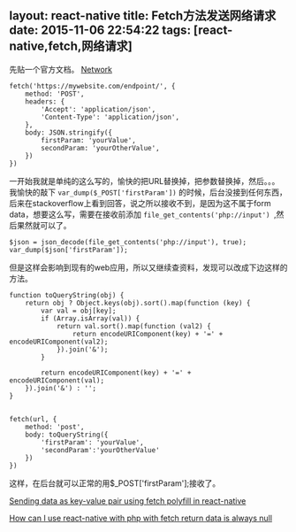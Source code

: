layout: react-native
title: Fetch方法发送网络请求
date: 2015-11-06 22:54:22
tags:  [react-native,fetch,网络请求]
---



先贴一个官方文档。
[Network](https://facebook.github.io/react-native/docs/network.html#content)



    fetch('https://mywebsite.com/endpoint/', {
        method: 'POST',
        headers: {
            'Accept': 'application/json',
            'Content-Type': 'application/json',
        },
        body: JSON.stringify({
            firstParam: 'yourValue',
            secondParam: 'yourOtherValue',
        })
    })

一开始我就是单纯的这么写的，愉快的把URL替换掉，把参数替换掉，然后。。。
我愉快的敲下 `var_dump($_POST['firstParam'])` 的时候，后台没接到任何东西，后来在stackoverflow上看到回答，说之所以接收不到，是因为这不属于form data，想要这么写，需要在接收前添加 `file_get_contents('php://input') `,然后果然就可以了。

    $json = json_decode(file_get_contents('php://input'), true);
    var_dump($json['firstParam']);

但是这样会影响到现有的web应用，所以又继续查资料，发现可以改成下边这样的方法。


    function toQueryString(obj) {
        return obj ? Object.keys(obj).sort().map(function (key) {
            var val = obj[key];
            if (Array.isArray(val)) {
                return val.sort().map(function (val2) {
                    return encodeURIComponent(key) + '=' + encodeURIComponent(val2);
                }).join('&');
            }
    
            return encodeURIComponent(key) + '=' + encodeURIComponent(val);
        }).join('&') : '';
	}


    fetch(url, {
        method: 'post',
        body: toQueryString({ 
            'firstParam': 'yourValue',
            'secondParam':'yourOtherValue' 
        })
    }) 



这样，在后台就可以正常的用$_POST['firstParam'];接收了。


[Sending data as key-value pair using fetch polyfill in react-native](http://stackoverflow.com/questions/32448862/how-can-i-use-react-native-with-php-with-fetch-return-data-is-always-null)

[How can I use react-native with php with fetch return data is always null](http://stackoverflow.com/questions/31201940/sending-data-as-key-value-pair-using-fetch-polyfill-in-react-native)


